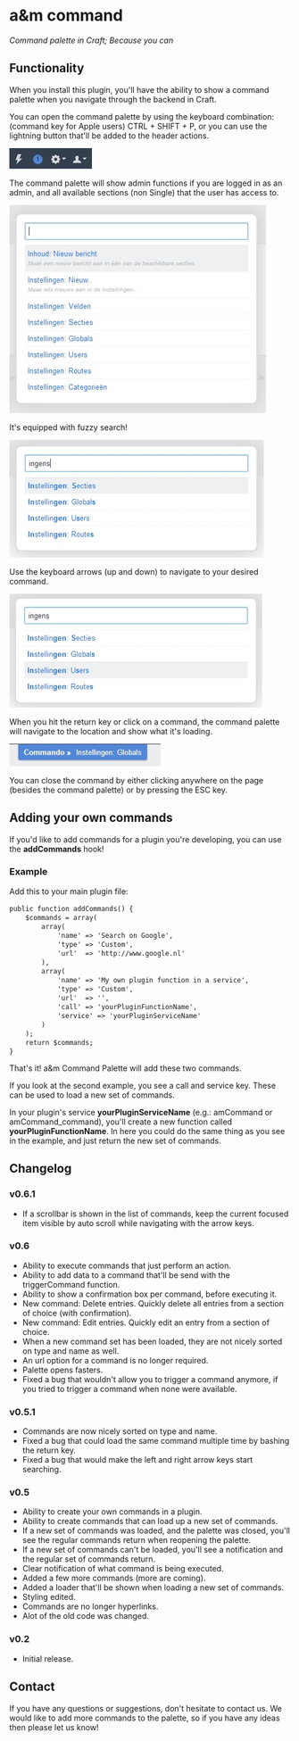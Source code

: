 # a&m command

_Command palette in Craft; Because you can_

## Functionality

When you install this plugin, you'll have the ability to show a command palette when you navigate through the backend in Craft.

You can open the command palette by using the keyboard combination: (command key for Apple users) CTRL + SHIFT + P, or you can use the lightning button that'll be added to the header actions.

![Header actions](https://raw.githubusercontent.com/am-impact/am-impact.github.io/master/img/readme/amcommand/header-actions.jpg "Header Actions")

The command palette will show admin functions if you are logged in as an admin, and all available sections (non Single) that the user has access to.

![Command palette](https://raw.githubusercontent.com/am-impact/am-impact.github.io/master/img/readme/amcommand/command.jpg "Command Palette")

It's equipped with fuzzy search!

![Fuzzy search](https://raw.githubusercontent.com/am-impact/am-impact.github.io/master/img/readme/amcommand/fuzzy-search.jpg "Fuzzy Search")

Use the keyboard arrows (up and down) to navigate to your desired command.

![Focus](https://raw.githubusercontent.com/am-impact/am-impact.github.io/master/img/readme/amcommand/focus.jpg "Focus")

When you hit the return key or click on a command, the command palette will navigate to the location and show what it's loading.

![Loading](https://raw.githubusercontent.com/am-impact/am-impact.github.io/master/img/readme/amcommand/loading.jpg "Loading")

You can close the command by either clicking anywhere on the page (besides the command palette) or by pressing the ESC key.

## Adding your own commands

If you'd like to add commands for a plugin you're developing, you can use the __addCommands__ hook!

### Example

Add this to your main plugin file:
```
public function addCommands() {
    $commands = array(
        array(
            'name' => 'Search on Google',
            'type' => 'Custom',
            'url'  => 'http://www.google.nl'
        ),
        array(
            'name' => 'My own plugin function in a service',
            'type' => 'Custom',
            'url'  => '',
            'call' => 'yourPluginFunctionName',
            'service' => 'yourPluginServiceName'
        )
    );
    return $commands;
}
```

That's it! a&m Command Palette will add these two commands.

If you look at the second example, you see a call and service key. These can be used to load a new set of commands.

In your plugin's service __yourPluginServiceName__ (e.g.: amCommand or amCommand_command), you'll create a new function called __yourPluginFunctionName__. In here you could do the same thing as you see in the example, and just return the new set of commands.

## Changelog

### v0.6.1

- If a scrollbar is shown in the list of commands, keep the current focused item visible by auto scroll while navigating with the arrow keys.

### v0.6

- Ability to execute commands that just perform an action.
- Ability to add data to a command that'll be send with the triggerCommand function.
- Ability to show a confirmation box per command, before executing it.
- New command: Delete entries. Quickly delete all entries from a section of choice (with confirmation).
- New command: Edit entries. Quickly edit an entry from a section of choice.
- When a new command set has been loaded, they are not nicely sorted on type and name as well.
- An url option for a command is no longer required.
- Palette opens fasters.
- Fixed a bug that wouldn't allow you to trigger a command anymore, if you tried to trigger a command when none were available.

### v0.5.1

- Commands are now nicely sorted on type and name.
- Fixed a bug that could load the same command multiple time by bashing the return key.
- Fixed a bug that would make the left and right arrow keys start searching.

### v0.5

- Ability to create your own commands in a plugin.
- Ability to create commands that can load up a new set of commands.
- If a new set of commands was loaded, and the palette was closed, you'll see the regular commands return when reopening the palette.
- If a new set of commands can't be loaded, you'll see a notification and the regular set of commands return.
- Clear notification of what command is being executed.
- Added a few more commands (more are coming).
- Added a loader that'll be shown when loading a new set of commands.
- Styling edited.
- Commands are no longer hyperlinks.
- Alot of the old code was changed.

### v0.2

- Initial release.

## Contact

If you have any questions or suggestions, don't hesitate to contact us. We would like to add more commands to the palette, so if you have any ideas then please let us know!
